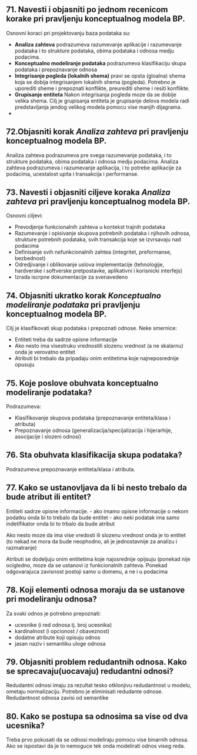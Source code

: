 ## 71. Navesti i objasniti po jednom recenicom korake pri pravljenju konceptualnog modela BP.
Osnovni koraci pri projektovanju baza podataka su:
- **Analiza zahteva** podrazumeva razumevanje aplikacije i razumevanje podataka i to strukture podataka, obima podataka i odnosa medju podacima.
- **Konceptualno modeliranje podataka** podrazumeva klasifikaciju skupa podataka i prepoznavanje odnosa
- **Integrisanje pogleda (lokalnih shema)** pravi se opsta (gloalna) shema koja se dobija integrisanjem lokalnih shema (pogleda). Potrebno je uporediti sheme i prepoznati konflikte, preurediti sheme i resiti konflikte.
- **Grupisanje entiteta** Nakon integrisanja pogleda moze da se dobije velika shema. Cilj je grupisanja entiteta je grupisanje delova modela radi predstavljanja jendog velikog modela pomocu vise manjih dijagrama.
- 
## 72.Objasniti korak *Analiza zahteva* pri pravljenju konceptualnog modela BP.

Analiza zahteva podrazumeva pre svega razumevanje podataka, i to strukture
podataka, obima podataka i odnosa medju podacima. Analiza zahteva
podrazumeva i razumevanje aplikacija, i to potrebe aplikacije za podacima,
ucestalost upita i transakcija i performanse.

## 73. Navesti i objasniti ciljeve koraka *Analiza zahteva* pri pravljenju konceptualnog modela BP.

Osnovni ciljevi:
- Prevodjenje funkcionalnih zahteva u kontekst trajnih podataka
- Razumevanje i opisivanje skupova potrebnih podataka i njihovih odnosa, strukture potrebnih podataka, svih transakcija koje se izvrsavaju nad podacima
- Definisanje svih nefunkcionalnih zahtea (integritet, preformanse, bezbednost)
- Odredjivanje i oblikovanje uslova implementacije (tehnologije, hardverske i softverske pretpostavke, aplikativni i korisnicki interfejs)
- Izrada iscrpne dokumentacije za svenavedeno

## 74. Objasniti ukratko korak *Konceptualno modeliranje podataka* pri pravljenju konceptualnog modela BP.

Cilj je klasifikovati skup podataka i prepoznati odnose. Neke smernice:
- Entiteti treba da sadrze opisne informacije
- Ako nesto ima visestruku vrednostili slozenu vrednost (a ne skalarnu) onda je verovatno entitet
- Atributi bi trebalo da pripadaju onim entitetima koje najneposrednije opusuju

## 75. Koje poslove obuhvata konceptualno modeliranje podataka?

Podrazumeva:
- Klasifikovanje skupova podataka (prepoznavanje entiteta/klasa i atributa)
- Prepoznavanje odnosa (generalizacija/specijalizacija i hijerarhije, asocijacije i slozeni odnosi)

## 76. Sta obuhvata klasifikacija skupa podataka?

Podrazumeva prepoznavanje entiteta/klasa i atributa.

## 77. Kako se ustanovljava da li bi nesto trebalo da bude atribut ili entitet?

Entiteti sadrze opisne informacije.
	- ako imamo opisne informacije o nekom podatku onda bi to trebalo da bude entitet
	- ako neki podatak ima samo indetifikator onda bi to trbalo da bude atribut

Ako nesto moze da ima vise vredosti ili slozenu vrednost onda je to entitet (to nekad ne mora da bude neophodno, ali je jednostavnije za analizu i razmatranje)

Atributi se dodeljuju onim entitetima koje najosrednije opijsuju (ponekad nije ocigledno, moze da se ustanovi iz funkcionalnih zahteva. Ponekad odgovarajuca zavisnost postoji samo u domenu, a ne i u podacima

## 78. Koji elementi odnosa moraju da se ustanove pri modeliranju odnosa?

Za svaki odnos je potrebno prepoznati:
- ucesnike (i red odnosa tj. broj ucesnika)
- kardinalnost (i opcionost / obaveznost)
- dodatne atribute koji opisuju odnos
- jasan naziv i semantiku uloge odnosa

## 79. Objasniti problem redudantnih odnosa. Kako se sprecavaju(uocavaju) redudantni odnosi?

Redudantni odnosi imaju za rezultat tesko otklonjivu redudantnost u modelu, ometaju normalizaciju. 
Potrebno je eliminisati redudante odnose. Redudantnost odnosa zavisi od semantike

## 80. Kako se postupa sa odnosima sa vise od dva ucesnika?

Treba prvo pokusati da se odnosi modeliraju pomocu vise binarnih odnosa. Ako se ispostavi da je to nemoguce tek onda modelirati odnos viseg reda.